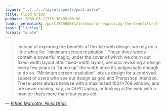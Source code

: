 ```yaml
---
layout: "../../../layouts/posts/post.astro"
title: Fluid Grids
pubDate: 2009-03-11T16:30:05+00:00
tumblr_permalink: /post/85565051/instead-of-exploring-the-benefits-of-flexible-web
tags: ["linklog"]
format: "quote"
---
```


> Instead of exploring the benefits of flexible web design, we rely on a little white lie: “minimum screen resolution.” These three words contain a powerful magic, under the cover of which we churn out fixed-width layout after fixed-width layout, perhaps revisiting a design every few years to “bump up” the width once it’s judged safe enough to do so. “Minimum screen resolution” lets us design for a contrived subset of users who see our design as god and Photoshop intended. These users always browse with a maximized 1024×768 window, and are never running, say, an OLPC laptop, or looking at the web with a monitor that’s more than four years old.

— <cite>[Ethan Marcotte, _Fluid Grids_](https://alistapart.com/article/fluidgrids/)</cite>

